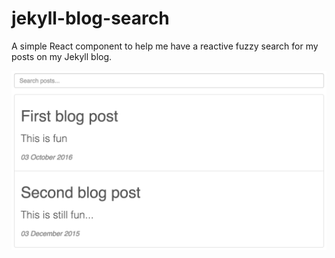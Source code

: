 # jekyll-blog-search
A simple React component to help me have a reactive fuzzy search for my posts on my
Jekyll blog.

![jekyll-blog-search screenshot](/search.png?raw=true)
